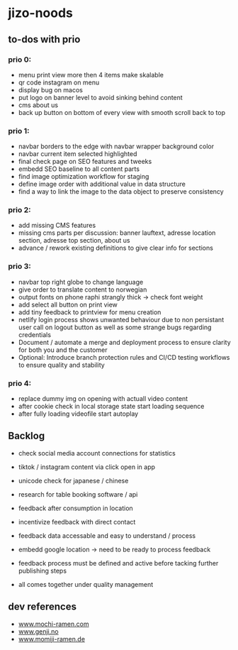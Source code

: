 # jizo-noods

## to-dos with prio

### prio 0:

- menu print view more then 4 items make skalable
- qr code instagram on menu
- display bug on macos
- put logo on banner level to avoid sinking behind content
- cms about us
- back up button on bottom of every view with smooth scroll back to top

### prio 1:

- navbar borders to the edge with navbar wrapper background color
- navbar current item selected highlighted
- final check page on SEO features and tweeks
- embedd SEO baseline to all content parts
- find image optimization workflow for staging
- define image order with additional value in data structure
- find a way to link the image to the data object to preserve consistency

### prio 2:

- add missing CMS features
- missing cms parts per discussion: banner lauftext, adresse location section, adresse top section, about us
- advance / rework existing definitions to give clear info for sections

### prio 3:

- navbar top right globe to change language
- give order to translate content to norwegian
- output fonts on phone raphi strangly thick -> check font weight
- add select all button on print view
- add tiny feedback to printview for menu creation
- netlify login process shows unwanted behaviour due to non persistant user call on logout button as well as some strange bugs regarding credentials
- Document / automate a merge and deployment process to ensure clarity for both you and the customer
- Optional: Introduce branch protection rules and CI/CD testing workflows to ensure quality and stability

### prio 4:

- replace dummy img on opening with actuall video content
- after cookie check in local storage state start loading sequence
- after fully loading videofile start autoplay

## Backlog

- check social media account connections for statistics
- tiktok / instagram content via click open in app
- unicode check for japanese / chinese
- research for table booking software / api

- feedback after consumption in location
- incentivize feedback with direct contact
- feedback data accessable and easy to understand / process
- embedd google location -> need to be ready to process feedback
- feedback process must be defined and active before tacking further publishing steps
- all comes together under quality management

## dev references

- www.mochi-ramen.com
- www.genji.no
- www.momiji-ramen.de
